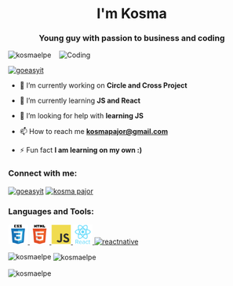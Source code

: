 <h1 align="center"> I'm Kosma</h1>
<h3 align="center">Young guy with passion to business and coding</h3>
<img align="right" alt="Coding" width="400" src="https://media0.giphy.com/media/26BGIqWh2R1fi6JDa/giphy.gif?cid=790b7611b041dab670f5878d7280cf898965df999b009734&rid=giphy.gif&ct=g">

<p align="left"> <img src="https://komarev.com/ghpvc/?username=kosmaelpe&label=Profile%20views&color=0e75b6&style=flat" alt="kosmaelpe" /> </p>

<p align="left"> <a href="https://twitter.com/goeasyit" target="blank"><img src="https://img.shields.io/twitter/follow/goeasyit?logo=twitter&style=for-the-badge" alt="goeasyit" /></a> </p>

- 🔭 I’m currently working on **Circle and Cross Project**

- 🌱 I’m currently learning **JS and React**

- 🤝 I’m looking for help with **learning JS**

- 📫 How to reach me **kosmapajor@gmail.com**

- ⚡ Fun fact **I am learning on my own :)**

<h3 align="left">Connect with me:</h3>
<p align="left">
<a href="https://twitter.com/goeasyit" target="blank"><img align="center" src="https://raw.githubusercontent.com/rahuldkjain/github-profile-readme-generator/master/src/images/icons/Social/twitter.svg" alt="goeasyit" height="30" width="40" /></a>
<a href="https://linkedin.com/in/kosma pajor" target="blank"><img align="center" src="https://raw.githubusercontent.com/rahuldkjain/github-profile-readme-generator/master/src/images/icons/Social/linked-in-alt.svg" alt="kosma pajor" height="30" width="40" /></a>
</p>

<h3 align="left">Languages and Tools:</h3>
<p align="left"> <a href="https://www.w3schools.com/css/" target="_blank" rel="noreferrer"> <img src="https://raw.githubusercontent.com/devicons/devicon/master/icons/css3/css3-original-wordmark.svg" alt="css3" width="40" height="40"/> </a> <a href="https://www.w3.org/html/" target="_blank" rel="noreferrer"> <img src="https://raw.githubusercontent.com/devicons/devicon/master/icons/html5/html5-original-wordmark.svg" alt="html5" width="40" height="40"/> </a> <a href="https://developer.mozilla.org/en-US/docs/Web/JavaScript" target="_blank" rel="noreferrer"> <img src="https://raw.githubusercontent.com/devicons/devicon/master/icons/javascript/javascript-original.svg" alt="javascript" width="40" height="40"/> </a> <a href="https://reactjs.org/" target="_blank" rel="noreferrer"> <img src="https://raw.githubusercontent.com/devicons/devicon/master/icons/react/react-original-wordmark.svg" alt="react" width="40" height="40"/> </a> <a href="https://reactnative.dev/" target="_blank" rel="noreferrer"> <img src="https://reactnative.dev/img/header_logo.svg" alt="reactnative" width="40" height="40"/> </a> </p>

<p><img align="left" src="https://github-readme-stats.vercel.app/api/top-langs?username=kosmaelpe&show_icons=true&locale=en&layout=compact" alt="kosmaelpe" /></p>

<p>&nbsp;<img align="center" src="https://github-readme-stats.vercel.app/api?username=kosmaelpe&show_icons=true&locale=en" alt="kosmaelpe" /></p>

<p><img align="center" src="https://github-readme-streak-stats.herokuapp.com/?user=kosmaelpe&" alt="kosmaelpe" /></p>
